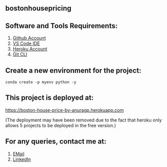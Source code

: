 ## bostonhousepricing

## Software and Tools Requirements:

1. [Github Account](https://github.com)
2. [VS Code IDE](https://code.visualstudio.com/)
3. [Heroku Account](https://heroku.com)
4. [Git CLI](https://git-scm.com/book/en/v2/Getting-Started-The-Command-Line)

## Create a new environment for the project:

```
conda create -p myenv python -y
```

## This project is deployed at:
https://boston-house-price-by-anuragp.herokuapp.com

(The deployment may have been removed due to the fact that heroku only allows 5 projects to be deployed in the free version.)

## For any queries, contact me at:

1. [EMail](mailto:anuragpacholi2000@gmail.com)
2. [LinkedIn](https://www.linkedin.com/in/anurag-pacholi)
